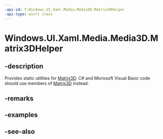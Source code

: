 ```yaml
---
-api-id: T:Windows.UI.Xaml.Media.Media3D.Matrix3DHelper
-api-type: winrt class
---
```


<!-- Class syntax.
public class Matrix3DHelper : Windows.UI.Xaml.Media.Media3D.IMatrix3DHelper
-->

# Windows.UI.Xaml.Media.Media3D.Matrix3DHelper

## -description
Provides static utilities for [Matrix3D](matrix3d.md). C# and Microsoft Visual Basic code should use members of [Matrix3D](matrix3d.md) instead.



## -remarks

## -examples

## -see-also
